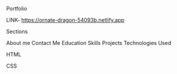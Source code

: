 Portfolio

LINK- https://ornate-dragon-54093b.netlify.app

Sections

About me
Contact Me
Education
Skills
Projects
Technologies Used

HTML

CSS
